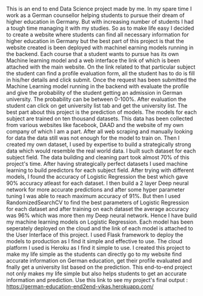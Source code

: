 This is an end to end Data Science project made by me. In my spare time I work as a German counsellor helping students to pursue their dream of higher education in Germany. But with increasing number of students I had a tough time managing it with my studies. So as to make life easy I decided to create a website where students can find all necessary information for higher education in Germany but the best part of this project is that the website created is been deployed with machinel earning models running in the backend. 
Each course that a student wants to pursue has its own Machine learning model and a web interface the link of which is been attached with the main website. On the link related to that particular subject the student can find a profile evaluation form, all the student has to do is fill in his/her details and click submit. Once the request has been submitted the Machine Learning model running in the backend with evaluate the profile and give the probability of the student getting an admission in German university. The probability can be between 0-100%. After evaluation the student can click on get university list tab and get the university list.
The best part about this project is the prediction of models. The models for each subject are trained on ten thousand datasets. This data has been collected from various websites like facebook, DAAD and the website of my own company of which I am a part. After all web scraping and manually looking for data the data still was not enough for the model to train on. Then I created my own dataset, I used by expertise to build a strategically strong data which would resemble the real world data. I built such dataset for each subject field. The data building and cleaning part took almost 70% of this project's time. 
After having strategically perfect datasets I used machine learning to build predictors for each subject field. After trying with different models, I found the accuracy of Logistic Regression the best which gave 90% accuracy atleast for each dataset. I then build a 2 layer Deep neural network for more accurate predictions and after some hyper parameter tuning I was able to reach maximum accuracy of 91%. But then I used RandomizedSearchCV to find the best parameters of Logistic Regression for each dataset and after training on each dataset the average accuracy was 96% which was more then my Deep neural network. Hence I have build my machine learning models on Logistic Regression. 
Each model has been seperately deployed on the cloud and the link of each model is attached to the User Interface of this project. 
I used Flask framework to deploy the models to production as I find it simple and effective to use. The cloud platform I used is Heroku as I find it simple to use. 
I created this project to make my life simple as the students can directly go to my website find accurate information on German education, get their profile evaluated and fnally get a university list based on the prediction. This end-to-end project not only makes my life simple but also helps students to get an accurate information and prediction. 
Use this link to see my project's final output : https://german-education-end2end-vikas.herokuapp.com/
